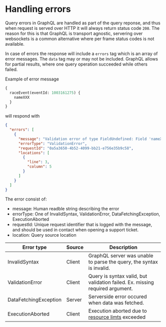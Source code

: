 # Handling errors

Query errors in GraphQL are handled as part of the query reponse, and thus when request is served over HTTP it will always return status code `200`. The reason for this is that GraphQL is transport agnostic, servering over websockets is a common alternative where per frame status codes is not available.

In case of errors the response will include a `errors` tag which is an array of error messages. The `data` tag may or may not be included. GraphQL allows for partial results, where one query operation succeeded while others failed.
 
Example of error message

```graphql
{
  raceEvent(eventId: 1003161275) {
    nameXXX   
  }
}
``` 

will respond with

```json
{
  "errors": [
    {
      "message": "Validation error of type FieldUndefined: Field 'nameXXX' in type 'RaceEvent' is undefined",
      "errorType": "ValidationError",
      "requestId": "0a5a3650-4b52-4099-bb21-e756e35b9c58",
      "locations": [
        {
          "line": 3,
          "column": 5
        }
      ]
    }
  ]
}
``` 

The error consist of:

- message: Human readble string describing the error
- errorType: One of InvalidSyntax, ValidationError, DataFetchingException, ExecutionAborted
- requestId: Unique request identifier that is logged with the message, and should be used in contact when opening a support ticket.
- location: Query source location

| Error type | Source | Description |
|------------|--------|-------------|
| InvalidSyntax         | Client | GraphQL server was unable to parse the query, the syntax is invalid.|
| ValidationError       | Client | Query is syntax valid, but validation failed. Ex. missing required argument. |
| DataFetchingException | Server | Serverside error occured when data was fetched.|
| ExecutionAborted      | Client | Execution aborted due to [resource limts](#/docs/graphql/limits) exceeded |
